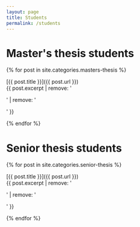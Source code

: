 ```yaml
---
layout: page
title: Students
permalink: /students
---
```


# Master's thesis students

{% for post in site.categories.masters-thesis %}

[{{ post.title }}]({{ post.url }})  
{{ post.excerpt | remove: '<p>' | remove: '</p>' }}

{% endfor %}

# Senior thesis students

{% for post in site.categories.senior-thesis %}

[{{ post.title }}]({{ post.url }})  
{{ post.excerpt | remove: '<p>' | remove: '</p>' }}

{% endfor %}